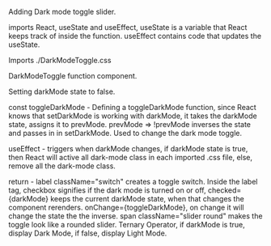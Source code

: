 Adding Dark mode toggle slider.

imports React, useState and useEffect, useState is a variable that React keeps track of inside the function. useEffect contains code that updates the useState.

Imports ./DarkModeToggle.css

DarkModeToggle function component.

Setting darkMode state to false.

const toggleDarkMode - Defining a toggleDarkMode function, since React knows that setDarkMode is working with darkMode, it takes the darkMode state, assigns it to prevMode. prevMode => !prevMode inverses the state and passes in in setDarkMode. Used to change the dark mode toggle. 

useEffect - triggers when darkMode changes, if darkMode state is true, then React will active all dark-mode class in each imported .css file, else, remove all the dark-mode class.

return - label className="switch" creates a toggle switch. Inside the label tag, checkbox signifies if the dark mode is turned on or off, checked={darkMode} keeps the current darkMode state, when that changes the component rerenders. onChange={toggleDarkMode}, on change it will change the state the the inverse. span className="slider round" makes the toggle look like a rounded slider. Ternary Operator, if darkMode is true, display Dark Mode, if false, display Light Mode.